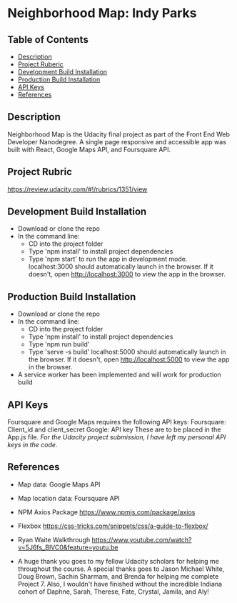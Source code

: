 
# Neighborhood Map: Indy Parks

## Table of Contents

* [Description](#description)
* [Project Ruberic](#projectrubric)
* [Development Build Installation](#developmentbuildinstallation)
* [Production Build Installation](#productionbuildinstallation)
* [API Keys](#apikeys)
* [References](#references)


## Description
Neighborhood Map is the Udacity final project as part of the Front End Web Developer Nanodegree.
A single page responsive and accessible app was built with React, Google Maps API, and Foursquare API.

## Project Rubric
https://review.udacity.com/#!/rubrics/1351/view

## Development Build Installation
* Download or clone the repo
* In the command line:
  * CD into the project folder
  * Type 'npm install' to install project dependencies
  * Type 'npm start' to run the app in development mode.
    localhost:3000 should automatically launch in the browser. If it doesn't, open [http://localhost:3000](http://localhost:3000) to view the app in the browser.

## Production Build Installation
* Download or clone the repo
* In the command line:
  * CD into the project folder
  * Type 'npm install' to install project dependencies
  * Type 'npm run build'
  * Type 'serve -s build'
    localhost:5000 should automatically launch in the browser. If it doesn't, open [http://localhost:5000](http://localhost:5000) to view the app in the browser.
* A service worker has been implemented and will work for production build

## API Keys
Foursquare and Google Maps requires the following API keys:
Foursquare: Client_id and client_secret
Google: API key
These are to be placed in the App.js file.
*For the Udacity project submission, I have left my personal API keys in the code.*

## References
* Map data: Google Maps API

* Map location data: Foursquare API

* NPM Axios Package
https://www.npmjs.com/package/axios

* Flexbox
https://css-tricks.com/snippets/css/a-guide-to-flexbox/

* Ryan Waite Walkthrough
 https://www.youtube.com/watch?v=5J6fs_BlVC0&feature=youtu.be

* A huge thank you goes to my fellow Udacity scholars for helping me throughout the course. A special thanks goes to Jason Michael White, Doug Brown, Sachin Sharmam, and Brenda for helping me complete Project 7. Also, I wouldn't have finished without the incredible Indiana cohort of Daphne, Sarah, Therese, Fate, Crystal, Jamila, and Aly!
